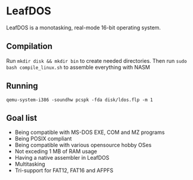 # LeafDOS
LeafDOS is a monotasking, real-mode 16-bit operating system.

## Compilation
Run ``mkdir disk && mkdir bin`` to create needed directories.
Then run ``sudo bash compile_linux.sh`` to assemble everything with NASM

## Running
``qemu-system-i386 -soundhw pcspk -fda disk/ldos.flp -m 1``

## Goal list
* Being compatible with MS-DOS EXE, COM and MZ programs
* Being POSIX compliant
* Being compatible with various opensource hobby OSes
* Not exceding 1 MB of RAM usage
* Having a native assembler in LeafDOS
* Multitasking
* Tri-support for FAT12, FAT16 and AFPFS

